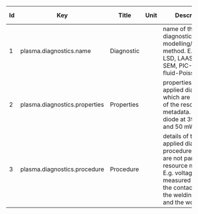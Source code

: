|Id		| Key  | Title                     | Unit| Description                    | Type | Occ | Allowed values |
|----	| ---- | ------------------------- | ----| ------------------------------ | ---- | ----| -------------- |
|	1	| plasma.diagnostics.name       | Diagnostic		|		|name of the applied diagnostics or modelling/simulation method. E.g. OES, LSD, LAAS, XPS, SEM, PIC-MCC, fluid-Poisson model |   string     |1 | |
|	2	| plasma.diagnostics.properties |	Properties	|		| properties of the applied diagnostics which are not part of the resource metadata. E.g. laser diode at 395 nm and 50 mW  |   string     |1 | |
|	3	| plasma.diagnostics.procedure  |	Procedure	|		| details of the applied diagnostic procedures which are not part of the resource metadata. E.g. voltage is measured between the contact tube of the welding torch and the workpiece|    string     |1 | |